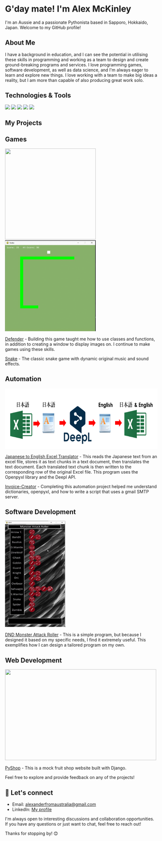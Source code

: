 # G'day mate! I'm Alex McKinley
I'm an Aussie and a passionate Pythonista based in Sapporo, Hokkaido, Japan. Welcome to my GitHub profile!

## About Me
I have a background in education, and I can see the potential in utilising these skills in programming and working as a team to design and create ground-breaking programs and services. I love programming games, software development, as well as data science, and I'm always eager to learn and explore new things. I love working with a team to make big ideas a reality, but I am more than capable of also producing great work solo.

## Technologies & Tools
  <img src="https://upload.wikimedia.org/wikipedia/commons/c/c3/Python-logo-notext.svg" height="60">  <img src="https://upload.wikimedia.org/wikipedia/commons/thumb/7/75/Django_logo.svg/260px-Django_logo.svg.png" height="60">  <img src="https://upload.wikimedia.org/wikipedia/commons/thumb/8/87/Sql_data_base_with_logo.png/800px-Sql_data_base_with_logo.png?20210130181641" height="60">  <img src="https://upload.wikimedia.org/wikipedia/commons/thumb/6/61/HTML5_logo_and_wordmark.svg/120px-HTML5_logo_and_wordmark.svg.png" height="60">  <img src="https://upload.wikimedia.org/wikipedia/commons/thumb/1/18/ISO_C%2B%2B_Logo.svg/1822px-ISO_C%2B%2B_Logo.svg.png" height="60"> 

## My Projects

<h2> Games </h2>

<img src="https://github.com/SapporoAlex/Game-Defender/blob/main/assets/preview.gif" width="300" height="300">  <img src="https://github.com/SapporoAlex/Game-Snake/blob/main/assets/sample.gif" width="300" height="300">

[Defender](https://github.com/SapporoAlex/Game-Defender) - Building this game taught me how to use classes and functions, in addition to creating a window to display images on. I continue to make games using these skills.

[Snake](https://github.com/SapporoAlex/Game-Snake) - The classic snake game with dynamic original music and sound effects.

<h2> Automation </h2>

<img src="https://github.com/SapporoAlex/Excel-to-Deepl-Translator/blob/main/process.png" width="700" height="200">

[Japanese to English Excel Translator](https://github.com/SapporoAlex/Excel-to-Deepl-Translator) - This reads the Japanese text from an excel file, stores it as text chunks in a text document, then translates the text document. Each translated text chunk is then written to the corresponding row of the original Excel file. This program uses the Openpyxl library and the Deepl API.

[Invoice-Creator](https://github.com/SapporoAlex/Automated-Invoice) - Completing this automation project helped me understand dictionaries, openpyxl, and how to write a script that uses a gmail SMTP server.

<h2> Software Development </h2>

<img src="https://github.com/SapporoAlex/DND-Monster-Attack-Roller-GUI/blob/main/MAR%20Assets/Other/preview.gif" width="200" height="350">

[DND Monster Attack Roller](https://github.com/SapporoAlex/DND-Monster-Attack-Roller-GUI) - This is a simple program, but because I designed it based on my specific needs, I find it extremely useful. This exemplifies how I can design a tailored program on my own.

<h2> Web Development </h2>

<img src="https://github.com/SapporoAlex/PyShop-Website-Made-in-Django/blob/main/Preview.jpg?raw=true" width="500" height="300">

[PyShop](https://github.com/SapporoAlex/PyShop-Website-Made-in-Django) - This is a mock fruit shop website built with Django.

Feel free to explore and provide feedback on any of the projects!


## 🤝 Let's connect
- Email: alexanderfromaustralia@gmail.com
- LinkedIn: [My profile](https://www.linkedin.com/in/alex-mckinley-257266296/)

I'm always open to interesting discussions and collaboration opportunities. If you have any questions or just want to chat, feel free to reach out!

Thanks for stopping by! 😊
